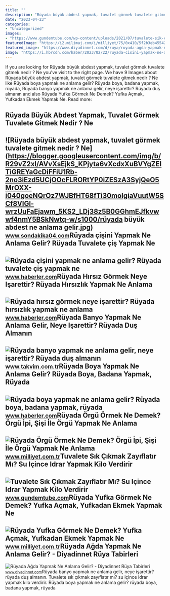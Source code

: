 ```yaml
---
title: ""
description: "Rüyada büyük abdest yapmak, tuvalet görmek tuvalete gitmek nedir ? ne"
date: "2023-04-23"
categories:
- "Uncategorized"
images:
- "https://www.gundemtube.com/wp-content/uploads/2021/07/tuvalete-sik-cikmak-zayiflatir-mi-su-icince-idrar-yapmak-kilo-verdirir-mi-FnPwmvu5.jpg"
featuredImage: "https://i2.milimaj.com/i/milliyet/75/0x410/5f2b3eb4554284169cf70b0e.jpg"
featured_image: "https://www.diyadinnet.com/d/ruya/ruyada-agda-yapmak-ne-anlama-gelir-2994.jpg"
image: "https://i.hbrcdn.com/haber/2023/02/22/ruyada-cisini-yapmak-ne-anlama-gelir-ruyada-15652026_9899_m.jpg"
---
```


If you are looking for Rüyada büyük abdest yapmak, tuvalet görmek tuvalete gitmek nedir ? Ne you've visit to the right page. We have 9 Images about Rüyada büyük abdest yapmak, tuvalet görmek tuvalete gitmek nedir ? Ne like Rüyada boya yapmak ne anlama gelir? Rüyada boya, badana yapmak, rüyada, Rüyada banyo yapmak ne anlama gelir, neye işarettir? Rüyada duş almanın and also Rüyada Yufka Görmek Ne Demek? Yufka Açmak, Yufkadan Ekmek Yapmak Ne. Read more:

Rüyada Büyük Abdest Yapmak, Tuvalet Görmek Tuvalete Gitmek Nedir ? Ne
---------------------------------------------------------------------

 ![Rüyada büyük abdest yapmak, tuvalet görmek tuvalete gitmek nedir ? Ne](https://blogger.googleusercontent.com/img/b/R29vZ2xl/AVvXsEjkS_KPjyta6vXcdxXuBVYgZEITiGREYaGcDiFFiU1Rb-2no3iEzd5UCjOOcFLRORtYP0iZESzA3SyjQeO5MrOXX-i040goeNQrOz7WJBfHT68fTi30moIgiaVuutW5SCf8VIGl-wrzUuFaEjawm_5KS2_LDj38z5B0GGhmEJfkvwwf4nmY5BSkNwtq-w/s1000/rüyada büyük abdest ne anlama gelir.jpg) <small>www.sondakika04.com</small>Rüyada çişini Yapmak Ne Anlama Gelir? Rüyada Tuvalete çiş Yapmak Ne
-------------------------------------------------------------------

 ![Rüyada çişini yapmak ne anlama gelir? Rüyada tuvalete çiş yapmak ne](https://i.hbrcdn.com/haber/2023/02/22/ruyada-cisini-yapmak-ne-anlama-gelir-ruyada-15652026_9899_m.jpg) <small>www.haberler.com</small>Rüyada Hırsız Görmek Neye Işarettir? Rüyada Hırsızlık Yapmak Ne Anlama
----------------------------------------------------------------------

 ![Rüyada hırsız görmek neye işarettir? Rüyada hırsızlık yapmak ne anlama](https://i.hbrcdn.com/haber/2021/11/15/ruyada-hirsiz-gormek-neye-isarettir-ruyada-14531510_5695_amp.jpg) <small>www.haberler.com</small>Rüyada Banyo Yapmak Ne Anlama Gelir, Neye Işarettir? Rüyada Duş Almanın
-----------------------------------------------------------------------

 ![Rüyada banyo yapmak ne anlama gelir, neye işarettir? Rüyada duş almanın](https://iatkv.tmgrup.com.tr/208a89/0/0/0/0/0/0?u=https:%2f%2fitkv.tmgrup.com.tr%2falbum%2f2022%2f01%2f05%2fruyada-banyo-yapmak-ne-anlama-gelir-neye-isarettir-ruyada-dus-almanin-anlami-ve-yorumu-nedir-1641414656523.jpg&mw=1100&l=1) <small>www.takvim.com.tr</small>Rüyada Boya Yapmak Ne Anlama Gelir? Rüyada Boya, Badana Yapmak, Rüyada
----------------------------------------------------------------------

 ![Rüyada boya yapmak ne anlama gelir? Rüyada boya, badana yapmak, rüyada](https://i.hbrcdn.com/haber/2023/01/09/ruyada-boya-yapmak-ne-anlama-gelir-ruyada-boya-15548123_5346_amp.jpg) <small>www.haberler.com</small>Rüyada Örgü Örmek Ne Demek? Örgü İpi, Şişi İle Örgü Yapmak Ne Anlama
--------------------------------------------------------------------

 ![Rüyada Örgü Örmek Ne Demek? Örgü İpi, Şişi İle Örgü Yapmak Ne Anlama](https://i2.milimaj.com/i/milliyet/75/0x410/5f2b3eb4554284169cf70b0e.jpg) <small>www.milliyet.com.tr</small>Tuvalete Sık Çıkmak Zayıflatır Mı? Su Içince Idrar Yapmak Kilo Verdirir
-----------------------------------------------------------------------

 ![Tuvalete Sık Çıkmak Zayıflatır Mı? Su Içince Idrar Yapmak Kilo Verdirir](https://www.gundemtube.com/wp-content/uploads/2021/07/tuvalete-sik-cikmak-zayiflatir-mi-su-icince-idrar-yapmak-kilo-verdirir-mi-FnPwmvu5.jpg) <small>www.gundemtube.com</small>Rüyada Yufka Görmek Ne Demek? Yufka Açmak, Yufkadan Ekmek Yapmak Ne
-------------------------------------------------------------------

 ![Rüyada Yufka Görmek Ne Demek? Yufka Açmak, Yufkadan Ekmek Yapmak Ne](https://i2.milimaj.com/i/milliyet/75/0x410/5f3084d755428311f8d7a6bf.jpg) <small>www.milliyet.com.tr</small>Rüyada Ağda Yapmak Ne Anlama Gelir? - Diyadinnet Rüya Tabirleri
---------------------------------------------------------------

 ![Rüyada Ağda Yapmak Ne Anlama Gelir? - Diyadinnet Rüya Tabirleri](https://www.diyadinnet.com/d/ruya/ruyada-agda-yapmak-ne-anlama-gelir-2994.jpg) <small>www.diyadinnet.com</small>Rüyada banyo yapmak ne anlama gelir, neye işarettir? rüyada duş almanın. Tuvalete sık çıkmak zayıflatır mı? su içince idrar yapmak kilo verdirir. Rüyada boya yapmak ne anlama gelir? rüyada boya, badana yapmak, rüyada
